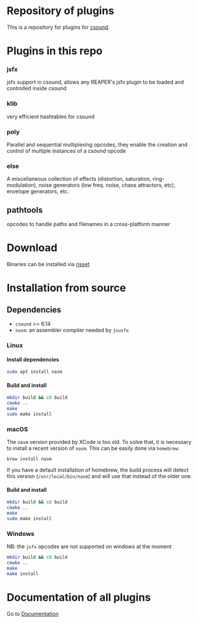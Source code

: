 # Repository of plugins

This is a repository for plugins for [csound](https://csound.com/). 

# Plugins in this repo

### jsfx

jsfx support in csound, allows any REAPER's jsfx plugin to be loaded and controlled inside csound

### klib

very efficient hashtables for csound

### poly

Parallel and sequential multiplexing opcodes, they enable the creation and control of multiple 
instances of a csound opcode

### else

A miscellaneous collection of effects (distortion, saturation, ring-modulation), noise 
generators (low freq. noise, chaos attractors, etc), envelope generators, etc.

## pathtools

opcodes to handle paths and filenames in a cross-platform manner

# Download

Binaries can be installed via [risset](https://github.com/csound-plugins/risset)

# Installation from source

## Dependencies

* `csound` >= 6.14
* `nasm`: an assembler compiler needed by `jsusfx`

### Linux

#### Install dependencies

```bash
sudo apt install nasm
```

#### Build and install

```bash
mkdir build && cd build
cmake ..
make
sudo make install
```

### macOS

The `nasm` version provided by XCode is too old. To solve that, it is necessary to install a recent version
of `nasm`. This can be easily done via `homebrew`:

    brew install nasm

If you have a default installation of homebrew, the build process will detect this version (`/usr/local/bin/nasm`) and 
will use that instead of the older one.

#### Build and install

```bash
mkdir build && cd build
cmake ..
make
sudo make install
```

### Windows

NB: the `jsfx` opcodes are not supported on windows at the moment
    
```bash
mkdir build && cd build
cmake ..
make
make install
```

# Documentation of all plugins

Go to [Documentation](https://csound-plugins.github.io/csound-plugins/)
